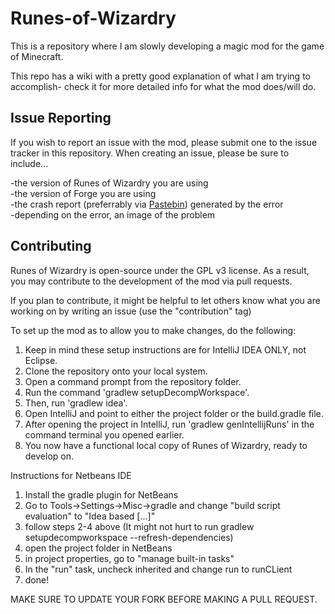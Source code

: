 Runes-of-Wizardry
=================

This is a repository where I am slowly developing a magic mod for the game of Minecraft.

This repo has a wiki with a pretty good explanation of what I am trying to accomplish- check it for more detailed info for what the mod does/will do.

Issue Reporting
----------------
If you wish to report an issue with the mod, please submit one to the issue tracker in this repository.  When creating an 
issue, please be sure to include...

-the version of Runes of Wizardry you are using<br />
-the version of Forge you are using<br />
-the crash report (preferrably via <a href="http://pastebin.com/">Pastebin</a>) generated by the error<br />
-depending on the error, an image of the problem<br />

Contributing
-------------
Runes of Wizardry is open-source under the GPL v3 license.  As a result, you may contribute to the development of the mod via pull requests.

If you plan to contribute, it might be helpful to let others know what you are working on by writing an issue (use the "contribution" tag)

To set up the mod as to allow you to make changes, do the following:

1. Keep in mind these setup instructions are for IntelliJ IDEA ONLY, not Eclipse.
2. Clone the repository onto your local system.
3. Open a command prompt from the repository folder.
4. Run the command 'gradlew setupDecompWorkspace'.
5. Then, run 'gradlew idea'.
6. Open IntelliJ and point to either the project folder or the build.gradle file.
7. After opening the project in IntelliJ, run 'gradlew genIntellijRuns' in the command terminal you opened earlier.
8. You now have a functional local copy of Runes of Wizardry, ready to develop on.

Instructions for Netbeans IDE

1. Install the gradle plugin for NetBeans
2. Go to Tools->Settings->Misc->gradle and change "build script evaluation" to "Idea based [...]"
3. follow steps 2-4 above (It might not hurt to run gradlew setupdecompworkspace --refresh-dependencies)
4. open the project folder in NetBeans
5. in project properties, go to "manage built-in tasks"
6. In the "run" task, uncheck inherited and change run to runCLient
7. done!

MAKE SURE TO UPDATE YOUR FORK BEFORE MAKING A PULL REQUEST.
